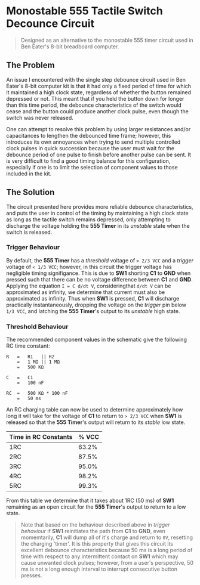# Monostable 555 Tactile Switch Decounce Circuit

> Designed as an alternative to the monostable 555 timer circuit used in Ben Eater's 8-bit breadboard computer. 

## The Problem
An issue I encountered with the single step debounce circuit used in Ben Eater's 8-bit computer kit
is that it had only a fixed period of time for which it maintained a high clock state, regardless of whether
the button remained depressed or not. This meant that if you held the button down for longer than this time period, 
the debounce characteristics of the switch would cease and the button could produce another clock pulse, even though
the switch was never released.

One can attempt to resolve this problem by using larger resistances and/or capacitances to lengthen the debounced
time frame; however, this introduces its own annoyances when trying to send multiple controlled clock pulses in quick 
succession because the user must wait for the debounce period of one pulse to finish before another pulse can be sent.
It is very difficult to find a good timing balance for this configuration, especially if one is to limit the selection
of component values to those included in the kit.

## The Solution
The circuit presented here provides more reliable debounce characteristics, and puts the user in control of the timing
by maintaining a high clock state as long as the tactile switch remains depressed, only attempting to discharge the 
voltage holding the **555 Timer** in its _unstable_ state when the switch is released. 

### Trigger Behaviour
By default, the **555 Timer** has a _threshold_ voltage of `> 2/3 VCC` and a _trigger_ voltage of `< 1/3 VCC`; however, 
in this circuit the trigger voltage has negligible timing signifigance. This is due to **SW1** shorting **C1** to **GND** 
when pressed such that there can be no voltage difference between **C1** and **GND**. Applying the equation `I = C d/dt V`, 
consideringthat `d/dt V` can be approximated as infinity, we determine that current must also be approximated as infinity. 
Thus when **SW1** is pressed, **C1** will discharge practically instantaneously, dropping the voltage on the _trigger_ pin 
below `1/3 VCC`, and latching the **555 Timer**'s output to its _unstable_ high state.

### Threshold Behaviour

The recommended component values in the schematic give the following RC time constant:
```
R   =   R1   || R2
    =   1 MΩ || 1 MΩ
    =   500 KΩ
    
C   =   C1
    =   100 nF

RC  =   500 KΩ * 100 nF
    =   50 ms
```

An RC charging table can now be used to determine approximately how long it will take for the voltage of **C1** to return to 
`> 2/3 VCC` when **SW1** is released so that the **555 Timer**'s output will return to its _stable_ low state.

| Time in RC Constants | % VCC |
|----------------------|-------|
| 1RC                  | 63.2% |
| 2RC                  | 87.5% |
| 3RC                  | 95.0% |
| 4RC                  | 98.2% |
| 5RC                  | 99.3% |

From this table we determine that it takes about 1RC (50 ms) of **SW1** remaining as an open circuit for the **555 Timer**'s output 
to return to a low state.
> Note that based on the behaviour described above in _trigger behaviour_ if **SW1** reinitiates the path from **C1** to **GND**, 
> even momemtarily, **C1** will dump all of it's charge and return to `0V`, resetting the charging 'timer'. It is this property that 
> gives this circuit its excellent debounce characteristics because 50 ms is a long period of time with respect to any intermittent 
> contact on **SW1** which may cause unwanted clock pulses; however, from a user's perspective, 50 ms is not a long enough interval 
> to interrupt consecutive button presses.

